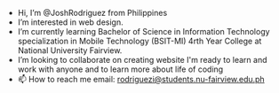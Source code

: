 - Hi, I’m @JoshRodriguez from Philippines
- I’m interested in web design.
- I’m currently learning Bachelor of Science in Information Technology specialization in Mobile Technology (BSIT-MI) 4rth Year College at National University Fairview.
- I’m looking to collaborate on creating website I'm ready to learn and work with anyone and to learn more 
      about life of coding
- 📫 How to reach me email: rodriguezi@students.nu-fairview.edu.ph 

<!---
JoshRodriguezzz/JoshRodriguezzz is a ✨ special ✨ repository because its `README.md` (this file) appears on your GitHub profile.
You can click the Preview link to take a look at your changes.
--->
